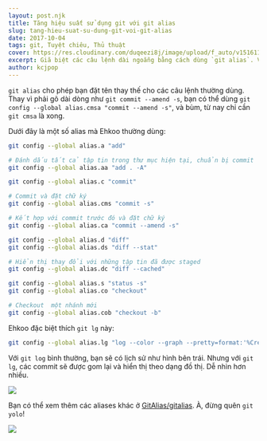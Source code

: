 ```yaml
---
layout: post.njk
title: Tăng hiệu suất sử dụng git với git alias
slug: tang-hieu-suat-su-dung-git-voi-git-alias
date: 2017-10-04
tags: git, Tuyệt chiêu, Thủ thuật
cover: https://res.cloudinary.com/duqeezi8j/image/upload/f_auto/v1516117620/git-push-coffe-me_gt56na.png
excerpt: Giã biệt các câu lệnh dài ngoẵng bằng cách dùng `git alias`. Và, bùm! Hình ảnh bạn sẽ càng long lanh hơn trong mắt đồng nghiệp.
author: kcjpop
---
```


 `git alias` cho phép bạn đặt tên thay thế cho các câu lệnh thường dùng. Thay vì phải gõ dài dòng như `git commit --amend -s`, bạn có thể dùng `git config --global alias.cmsa "commit --amend -s"`, và bùm, từ nay chỉ cần `git cmsa` là xong.

Dưới đây là một số alias mà Ehkoo thường dùng:

```bash
git config --global alias.a "add"

# Đánh dấu tất cả tập tin trong thư mục hiện tại, chuẩn bị commit
git config --global alias.aa "add . -A"

git config --global alias.c "commit"

# Commit và đặt chữ ký
git config --global alias.cms "commit -s"

# Kết hợp với commit trước đó và đặt chữ ký
git config --global alias.ca "commit --amend -s"

git config --global alias.d "diff"
git config --global alias.ds "diff --stat"

# Hiển thị thay đổi với những tập tin đã được staged
git config --global alias.dc "diff --cached"

git config --global alias.s "status -s"
git config --global alias.co "checkout"

# Checkout  một nhánh mới
git config --global alias.cob "checkout -b"
```

Ehkoo đặc biệt thích `git lg` này:

```bash
git config --global alias.lg "log --color --graph --pretty=format:'%Cred%h%Creset -%C(yellow)%d%Creset %s %Cgreen(%cr) %C(bold blue)<%an>%Creset' --abbrev-commit"
```
Với `git log` bình thường, bạn sẽ có lịch sử như hình bên trái. Nhưng với `git lg`, các commit sẽ được gom lại và hiển thị theo dạng đồ thị. Dễ nhìn hơn nhiều.

![](https://res.cloudinary.com/hikerlust/image/upload/v1507655532/AuYbIc3_o4iwfm.png)

Bạn có thể xem thêm các aliases khác ở [GitAlias/gitalias](https://github.com/GitAlias/gitalias). À, đừng quên `git yolo`!

![](https://res.cloudinary.com/hikerlust/image/upload/v1507655527/YOLO_v19b1b.png)
